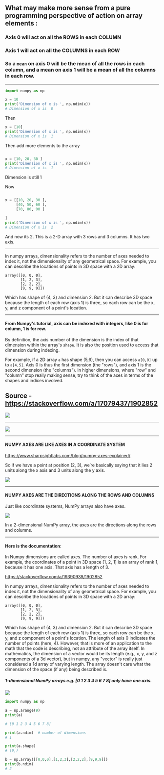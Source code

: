 ## What may make more sense from a pure programming perspective of action on array elements :

### Axis 0 will act on all the ROWS in each COLUMN

### Axis 1 will act on all the COLUMNS in each ROW

### So a `mean` on axis 0 will be the mean of all the rows in each column, and a mean on axis 1 will be a mean of all the columns in each row.

---

```python
import numpy as np

x = 10
print('Dimension of x is ', np.ndim(x))
# Dimension of x is  0
```

Then

```python
x = [10]
print('Dimension of x is ', np.ndim(x))
# Dimension of x is  1

```

Then add more elements to the array

```python

x = [10, 20, 30 ]
print('Dimension of x is ', np.ndim(x))
# Dimension of x is  1

```

Dimension is still 1

Now

```python

x = [[10, 20, 30 ],
     [40, 50, 60 ],
     [70, 80, 90 ]

]
print('Dimension of x is ', np.ndim(x))
# Dimension of x is  2

```

And now its 2. This is a 2-D array with 3 rows and 3 columns. It has two axis.

---

In numpy arrays, dimensionality refers to the number of axes needed to index it, not the dimensionality of any geometrical space. For example, you can describe the locations of points in 3D space with a 2D array:

```
array([[0, 0, 0],
       [1, 2, 3],
       [2, 2, 2],
       [9, 9, 9]])
```

Which has shape of (4, 3) and dimension 2. But it can describe 3D space because the length of each row (axis 1) is three, so each row can be the x, y, and z component of a point's location.

---

#### From Numpy's tutorial, axis can be indexed with integers, like 0 is for column, 1 is for row.

By definition, the axis number of the dimension is the index of that dimension within the array's `shape`. It is also the position used to access that dimension during indexing.

For example, if a 2D array `a` has shape (5,6), then you can access `a[0,0]` up to `a[4,5]`. Axis 0 is thus the first dimension (the "rows"), and axis 1 is the second dimension (the "columns"). In higher dimensions, where "row" and "column" stop really making sense, try to think of the axes in terms of the shapes and indices involved.

## Source - https://stackoverflow.com/a/17079437/1902852

![](assets/NumPy_Axes.png)

---

![](assets/axis-2.jpg)

---

#### NUMPY AXES ARE LIKE AXES IN A COORDINATE SYSTEM

https://www.sharpsightlabs.com/blog/numpy-axes-explained/

So if we have a point at position (2, 3), we’re basically saying that it lies 2 units along the x axis and 3 units along the y axis.

![](assets/2020-10-15-22-01-47.png)

---

#### NUMPY AXES ARE THE DIRECTIONS ALONG THE ROWS AND COLUMNS

Just like coordinate systems, NumPy arrays also have axes.

![](assets/2020-10-15-22-02-15.png)

In a 2-dimensional NumPy array, the axes are the directions along the rows and columns.

---

#### Here is the documentation:

In Numpy dimensions are called axes. The number of axes is rank. For example, the coordinates of a point in 3D space [1, 2, 1] is an array of rank 1, because it has one axis. That axis has a length of 3.

https://stackoverflow.com/a/19390939/1902852

In numpy arrays, dimensionality refers to the number of axes needed to index it, not the dimensionality of any geometrical space. For example, you can describe the locations of points in 3D space with a 2D array:

```
array([[0, 0, 0],
       [1, 2, 3],
       [2, 2, 2],
       [9, 9, 9]])
```

Which has shape of (4, 3) and dimension 2. But it can describe 3D space because the length of each row (axis 1) is three, so each row can be the x, y, and z component of a point's location. The length of axis 0 indicates the number of points (here, 4). However, that is more of an application to the math that the code is describing, not an attribute of the array itself. In mathematics, the dimension of a vector would be its length (e.g., x, y, and z components of a 3d vector), but in numpy, any "vector" is really just considered a 1d array of varying length. The array doesn't care what the dimension of the space (if any) being described is.

##### 1-dimensional NumPy arrays e.g. [0 1 2 3 4 5 6 7 8] only have one axis.

![](assets/2020-10-15-22-21-49.png)

```python
import numpy as np

a = np.arange(9)
print(a)

# [0 1 2 3 4 5 6 7 8]

print(a.ndim)  # number of dimensions
# 1

print(a.shape)
# (9,)

b = np.array([[0,0,0],[1,2,3],[2,2,2],[9,9,9]])
print(b.ndim)
# 2

```
